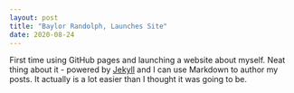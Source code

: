 ```yaml
---
layout: post
title: "Baylor Randolph, Launches Site"
date: 2020-08-24
---
```

First time using GitHub pages and launching a website about myself. Neat thing about it - powered by [Jekyll](http://jekyllrb.com) and I can use Markdown to author my posts. It actually is a lot easier than I thought it was going to be.
